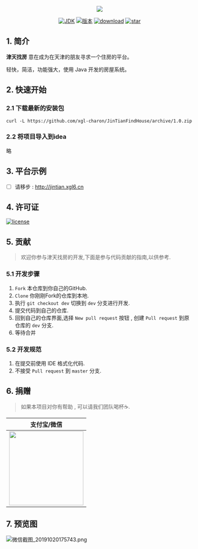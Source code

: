 <p align="center">
<a href="https://github.com/xgl-charon/JinTianFindHouse" target="_blank">
	<img src="https://i.loli.net/2019/10/20/rLdXWc6nqiQx4pK.png" width=""/>
</a>
</p>

<p align="center">
  <a href="https://www.java.com/zh_CN/"><img src="https://img.shields.io/badge/JDK-1.8-yellow.svg" alt="JDK"></a>
  <a href="https://github.com/xgl-charon/JinTianFindHouse/releases"><img src="https://img.shields.io/github/v/release/xgl-charon/JinTianFindHouse" alt="版本"></a>
  <a href="#"><img src="https://img.shields.io/github/last-commit/xgl-charon/JinTianFindHouse" alt="download"></a>
  <a href="#"><img src="https://img.shields.io/github/stars/xgl-charon/JinTianFindHouse?style=social" alt="star"></a>

## 1. 简介

**津天找房** 意在成为在天津的朋友寻求一个住房的平台。

轻快，简洁，功能强大，使用 Java 开发的房屋系统。



## 2. 快速开始

### 2.1 下载最新的安装包

```
curl -L https://github.com/xgl-charon/JinTianFindHouse/archive/1.0.zip
```

### 2.2 将项目导入到idea

略

## 3. 平台示例

- [ ] 请移步 : http://jintian.xgl6.cn

## 4. 许可证

[![license](https://img.shields.io/github/license/xgl-charon/JinTianFindHouse)](https://github.com/xgl-charon/JinTianFindHouse/blob/master/LICENSE)

## 5. 贡献

> 欢迎你参与津天找房的开发,下面是参与代码贡献的指南,以供参考.

### 5.1 开发步骤

1. `Fork` 本仓库到你自己的GitHub.
2. `Clone`  你刚刚Fork的仓库到本地.
3. 执行  `git checkout dev`  切换到 `dev` 分支进行开发.
4. 提交代码到自己的仓库.
5. 回到自己的仓库界面,选择 ` New pull request ` 按钮 , 创建 ` Pull request ` 到原仓库的 `dev` 分支.
6. 等待合并

### 5.2 开发规范

1. 在提交前使用 IDE 格式化代码.
2. 不接受 ` Pull request ` 到 `master` 分支.

## 6. 捐赠

> 如果本项目对你有帮助 , 可以请我们团队喝杯☕️.

| 支付宝/微信                                                  |
| ------------------------------------------------------------ |
| <img src="http://blogdown.xgl6.top/xglpay.png" width="200"/> |

## 7. 预览图

![微信截图_20191020175743.png](https://i.loli.net/2019/10/20/SdnvGTQwezAU3ku.png)
